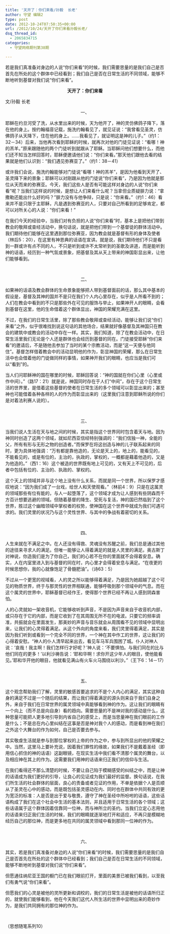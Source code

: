 ```yaml
---
title: '天开了：你们来看/孙毅  长老'
author: 守望 编辑2
type: post
date: 2012-10-24T07:50:35+00:00
url: /2012/10/24/天开了你们来看孙毅长老/
dsq_thread_id:
  - 2065834715
categories:
  - 守望网络期刊第38期

---
```

若是我们真准备对身边的人说“你们来看”的时候，我们需要思量的是我们自己是否首先在所处的这个群体中已经看到；我们自己是否在日常生活的不同领域，能够不断地听到基督对我们说“你们来看”。<!--more-->

<p align="center">
  <strong>天开了：你们来看</strong><strong></strong>
</p>

文/孙毅 长老

<p align="center">
  一、
</p>

耶稣在约旦河受了洗，从水里出来的时候，天为他开了，神的灵仿佛鸽子降下，落在他的身上。按约翰福音记载，施洗约翰看见了，就见证说：“我曾看见圣灵，仿佛鸽子从天降下，住在他的身上。……我看见了，就证明这是神的儿子。”（约1：32－34）后来，当他再次看到耶稣的时候，就再次对他的门徒见证说：“看哪！神的羔羊。”原来跟随他的两个门徒听到就跟从了耶稣。当耶稣问他们想要什么，而他们还不知当怎样回答时，耶稣便邀请他们说：“你们来看。”那天他们跟他去看的结果就是他们认识到：“我们遇见弥赛亚了。”（约1：38－41）

或许我们会说，施洗约翰能够对门徒说“看哪！神的羔羊”，是因为他看到天开了、圣灵降下来的景象；耶稣可以对刚跟从他的门徒说“你们来看”，乃是因为他就是那位从天而来的弥赛亚。今天，我们这些人是否有可能这样对身边的人说“你们来看”呢？当我们这样说的时候，是想让人们来看什么呢？当拿但业质疑腓力说：“拿撒勒还能出什么好的吗？”腓力没有与他争辩，只是说：“你来看。”（约1：46）看来并不是只限于主耶稣，凡是遇到弥赛亚的人，只要对自己所看到的足够肯定，都可以对所关心的人说：“你们来看！”

在我们今天的经验中，当我们对有负担的人说“你们来看”时，基本上是把他们带到教会的敬拜或查经活动中，换句话说，就是把他们带到一个基督徒的群体活动中。我们期待他们能够在这里遇到那位弥赛亚，因为教会就是基督有形的身体及使者（林后5：20），在这里有神恩典的话语在宣讲。就是说，我们期待他们不只是看到一群或许有点不同的人，不只是听到或许不太常听到的圣歌及讲道，而是能听到神的话语，经历到一种气氛或景象，把基督及其从天上带来的神国彰显出来，让他们能够看到。

&nbsp;

<p align="center">
  二、
</p>

如果神的话语及教会群体的生命景象能够把人带到基督面前的话，那么其中基本的假设是，基督及其神的国并不是只在我们个人内心里存在，似乎是人所看不到的；人们在教会中看到的不只是那些外在可见的服饰与举止，如果神开人的眼睛，会看到基督在这里，他的生命借着这个群体显出，神国的荣耀充满在这里。

不过，在我们的日常生活里，除了那些教会敬拜或查经活动，能够让我们说“你们来看”之外，似乎很难找到说这句话的其他场合，结果就好像基督及其神国只在教会的建筑中或教会的活动中存在一样。其实，我们知道，除了在教会活动中，在日常生活里我们无论是个人还是群体也会经历到基督的同在。门徒接受耶稣“你们来看”的邀请后，不是随他去参加了当时的某个宗教活动，而是“这一天便与他同住”。基督怎样借着教会中的活动显明他的作为，彰显神国的荣耀，那么在日常生活中也会借着他的门徒做同样的事情，如果神开我们的眼睛，也应当是我们可以“看到”的。

当人们问耶稣神的国在哪里的时候，耶稣回答说：“神的国就在你们心里（心里或作中间）。”（路17：21）就是说，神国同时存在于人们“中间”，存在于这个日常生活的世界里，是借着这些基督的使者在日常生活的多个领域可以彰显出来的；甚至神也可能借着各种各样的人的作为而彰显出来的（这里我们注意到耶稣所说的你们是对着法利赛人说的）。

&nbsp;

<p align="center">
  三、
</p>

当我们说人生活在天与地之间的时候，其实是指这个世界同时包含着天与地。因为神同时创造了这两个领域，就如尼西亚信经特别强调的：“我们信独一神，全能的父，所有有形与无形之物的创造者。”而保罗在将这创造与神的儿子联系起来的同时，更为具体地强调：“万有都是靠他造的，无论是天上的，地上的，能看见的，不能看见的，或是有位的，主治的，执政的，掌权的，一概都是藉着他造的，又是为他造的。”（西1：16）这个被造的世界既有地上可见的，又有天上不可见的，后者中包括有位的、主治的、执政的、掌权的。

这个天上的领域并非与这个地上没有什么关系，而就是同一个世界，所以保罗才感叹地说：“因为我们成了一台戏，给世人和天使观看。”（林前4：9）只是在这属灵的领域那些有位有能的，与人一起堕落了，这个领域才成为让人感到有些阴森而千方百计想要逃避的领域。但随着基督的降生、受死与复活，神的国已然临到了这个世界，胜过这个幽暗领域中掌权者的权势，使神国在这个世界中就成为我们可遇可求的。我们灵里的状况乃与这个灵性世界、与其中的争战有着密切的关系。

&nbsp;

<p align="center">
  四、
</p>

人生来就在不满足之中。在人还没有得救、灵魂没有苏醒之前，我们总是通过其他的途径来寻求人的满足。但唯一能够让人得着满足的就是人灵里的满足。奥古斯丁对神说，你造我们是为了你自己，我们的心若不在你的里面就不会得着安息。确实，人在内室里进入到与基督的同在时，内心里才会得着安息与满足。“在夜更的时候思想你，我的心就像饱足了骨髓肥油”。（诗63：5）

不过从一个更宽的视域看，人的灵之所以能够得着满足，乃是因为她超越了这个可见的物质世界，终于与那灵性的世界相联通，能够呼吸到那个领域中的气息。而在这个属灵的世界中，耶稣基督已经作王，使得那个世界已经不再让人感到阴森害怕。

人的心灵就如一架收音机，它能够收听到声音，不是因为声音来自于收音机内部，或只存在于它的内部，而是它收到了在其周围无所不在的电波。只要它的频率调准，共振就会在里面发生，那美妙的声音与音乐就会从周围看不见的领域中显明出来，让我们的心灵得着满足。从这个外向的角度来看，我们灵里得着满足，其实是因为我们听到或看到一个完全不同的世界，一个神在其中作工的世界，这让我们的心得着安慰。“神人的仆人清早起来出去，看见车马军兵围困了城。仆人对神人说：‘哀哉！我主啊！我们怎样行才好呢？’神人说：‘不要惧怕。与我们同在的比与他们同在的更多！’以利沙祷告说：‘耶和华啊！求你开这少年人的眼目，使他能看见。’耶和华开他的眼目，他就看见满山有火车火马围绕以利沙。”（王下6：14－17）

&nbsp;

<p align="center">
  五、
</p>

这个观念帮助我们了解，灵里的敏感首要追求的不是个人内心的满足，其实这种自身的满足不过是一个随后的结果，而让我们得着满足的源头则来自于我们自身之外，来自于我们在日常世界的属灵领域中真能够看到神的作为。这让我们的眼睛有一个向上（而不总是向自身）看的趋向。需要思量的不是神对我的感动是什么，这种思量可能把人更多地引导到内省自己的感受上，而是当思量神在我们眼前的工作是什么；不是总在内心里纠结在这事是否是神对我个人的感动，而是看到神在我们之外这个大舞台的作为如何，自己是否要去参与。

其实敬虔生活就是参与到那位掌权的上帝的作为之中，参与到所显出的他的荣耀之中。当然，这里马上要补充说，因着我们罪性的缘故，如果我们不是戴着圣经（即用信心抓住的神的话语）这副眼镜，在现实生活中我们看不清那个属灵的舞台，以及相应神在其上的作为。这需要我们用神的话语来归正我们的信仰与生活。

在我们看得还不那么清楚的时候，不要让自己陷于模糊感受的纠结之中，而是让神的话语成为我们更好的引导，让良心的见证成为我们最好的监督。换句话说，在我们所生活的社会群体的层面，良心的责备或者见证的作用，不单是依据个人是否顺从了圣灵在心中的感动，而是既包括圣灵感动在内、同时也在群体中共同有效的更为宽泛的标准：人是否是出于爱与敬畏，遵守了神在圣经中所吩咐的话语，这些话语构成了我们在这个社会中生活的基本法则，并且适用于日常生活的各个领域；这些话语属于这个群体因着信靠同一位神，而与神所立的圣约。当我们立定心志用他的话语来归正我们生活的时候，我们的眼睛就逐渐地打开和适应，不再只是模糊地经历自己的那位神，而是更多地在共同的属灵领域中看到那同一位神的作为。

&nbsp;

<p align="center">
  六、
</p>

其实，若是我们真准备对身边的人说“你们来看”的时候，我们需要思量的是我们自己是否首先在所处的这个群体中已经看到；我们自己是否在日常生活的不同领域，能够不断地听到基督对我们说“你们来看”。

但愿通往纳尼亚王国的橱门已在我们眼前打开，里面的美景已被我们看到，以至我们有勇气说“你们来看”。

但愿我们的心灵是被他的灵所更新和调校的，我们的日常生活是被他的话语所归正的，就使我们能够看到，他在今天我们这代人所生活的世界中显明出来的奇妙作为，是我们共同拥有的那位神的作为。

&nbsp;

（思想随笔系列10）

&nbsp;